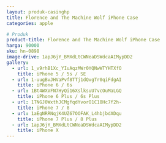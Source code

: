 ```yaml
---
layout: produk-casinghp
title: Florence and The Machine Wolf iPhone Case
categories: apple

# Produk
product-title: Florence and The Machine Wolf iPhone Case
harga: 90000
sku: hn-0898
image-drive: 1apJ6jY_BMXdLtCWNeaDSWdcaAIMypDD2
gallery:
  - url: 1_v9rhB1Xc_YIuAqzMWr0YQNwWTYHTXfO
    title: iPhone 5 / 5s / SE
  - url: 1-uugBvJHVaPvf8TTj1dQvgTr0qiFdgAI
    title: iPhone 6 / 6s
  - url: 1Bt4WXVFN7HyQi16XslksuU7vcOuMaLGQ
    title: iPhone 6 Plus / 6s Plus
  - url: 1TNGJ0WxthJCMgfqdYvorO1C18Hc7f2h-
    title: iPhone 7 / 8
  - url: 1aEgNRRNqjK4UZ67OOFAK_L4hbjbdADqu
    title: iPhone 7 Plus / 8 Plus
  - url: 1apJ6jY_BMXdLtCWNeaDSWdcaAIMypDD2
    title: iPhone X
---
```

